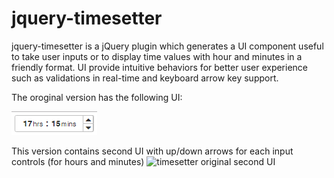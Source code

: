 # jquery-timesetter
jquery-timesetter is a jQuery plugin which generates a UI component useful to take user inputs or to display time values with hour and minutes in a friendly format. UI provide intuitive behaviors for better user experience such as validations in real-time and keyboard arrow key support. 

The oroginal version has the following UI:

![timesetter original UI](docs/images/timesetter-ver1.png?raw=true "Title")

This version contains second UI with up/down arrows for each input controls (for hours and minutes)
![timesetter original second UI](https://github.com/suharich/jquery-timesette/doc/images/timesetter-ver2.png)
 
